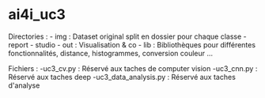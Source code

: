# ai4i_uc3
Directories : 
    - img : Dataset original split en dossier pour chaque classe
        - report
        - studio
    - out : Visualisation & co
    - lib : Bibliothèques pour différentes fonctionnalités, distance, histogrammes, conversion couleur ...

Fichiers :
    -uc3_cv.py : Réservé aux taches de computer vision
    -uc3_cnn.py : Réservé aux taches deep
    -uc3_data_analysis.py : Réservé aux taches d'analyse